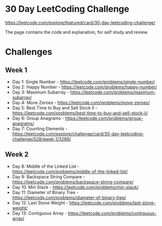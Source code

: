 # 30 Day LeetCoding Challenge
https://leetcode.com/explore/featured/card/30-day-leetcoding-challenge/

The page contains the code and explanation, for self study and review.

# Challenges
## Week 1
- Day 1: Single Number - https://leetcode.com/problems/single-number/
- Day 2: Happy Number - https://leetcode.com/problems/happy-number/
- Day 3: Maximum Subarray - https://leetcode.com/problems/maximum-subarray/
- Day 4: Move Zeroes - https://leetcode.com/problems/move-zeroes/
- Day 5: Best Time to Buy and Sell Stock II - https://leetcode.com/problems/best-time-to-buy-and-sell-stock-ii/
- Day 6: Group Anagrams - https://leetcode.com/problems/group-anagrams/
- Day 7: Counting Elements - https://leetcode.com/explore/challenge/card/30-day-leetcoding-challenge/528/week-1/3289/

## Week 2
- Day 8: Middle of the Linked List - https://leetcode.com/problems/middle-of-the-linked-list/
- Day 9: Backspace String Compare - https://leetcode.com/problems/backspace-string-compare/
- Day 10: Min Stack - https://leetcode.com/problems/min-stack/
- Day 11: Diameter of Binary Tree - https://leetcode.com/problems/diameter-of-binary-tree/
- Day 12: Last Stone Weight - https://leetcode.com/problems/last-stone-weight/
- Day 13: Contiguous Array - https://leetcode.com/problems/contiguous-array/
